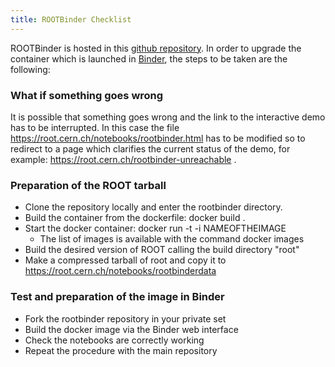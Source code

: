 ```yaml
---
title: ROOTBinder Checklist
---
```


ROOTBinder is hosted in this [github repository](https://github.com/cernphsft/rootbinder).
In order to upgrade the container which is launched in
[Binder](http://mybinder.org/), the steps to be taken are the following:

### What if something goes wrong

It is possible that something goes wrong and the link to the interactive demo
has to be interrupted. In this case the file https://root.cern.ch/notebooks/rootbinder.html
has to be modified so to redirect to a page which clarifies the current status of the demo,
for example: https://root.cern.ch/rootbinder-unreachable .

### Preparation of the ROOT tarball

  - Clone the repository locally and enter the rootbinder directory.
  - Build the container from the dockerfile: docker build .
  - Start the docker container: docker run -t -i NAMEOFTHEIMAGE
    - The list of images is available with the command docker images
  - Build the desired version of ROOT calling the build directory "root"
  - Make a compressed tarball of root and copy it to https://root.cern.ch/notebooks/rootbinderdata

### Test and preparation of the image in Binder

  - Fork the rootbinder repository in your private set
  - Build the docker image via the Binder web interface
  - Check the notebooks are correctly working
  - Repeat the procedure with the main repository